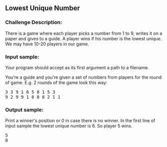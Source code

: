 <h2>Lowest Unique Number</h2>

<h3>Challenge Description:</h3>

<p>
    There is a game where each player picks a number from 1 to 9,
    writes it on a paper and gives to a guide.
    A player wins if his number is the lowest unique. We may have 10-20
    players in our game.
</p>

<h3>Input sample:</h3>
<p>
    Your program should accept as its first argument a path to a filename.
</p>
<p>
    You&apos;re a guide and you&apos;re given a set of numbers from players
    for the round of game. E.g. 2 rounds of the game look this way:
</p>
<pre>3 3 9 1 6 5 8 1 5 3
9 2 9 9 1 8 8 8 2 1 1</pre>

<h3>Output sample:</h3>

<p>
    Print a winner&apos;s position or 0 in case there is no winner.
    In the first line of input sample the lowest unique number is 6. So player 5 wins.
</p>
<pre>5
0</pre>